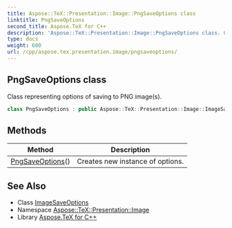 ```yaml
---
title: Aspose::TeX::Presentation::Image::PngSaveOptions class
linktitle: PngSaveOptions
second_title: Aspose.TeX for C++
description: 'Aspose::TeX::Presentation::Image::PngSaveOptions class. Class representing options of saving to PNG image(s) in C++.'
type: docs
weight: 600
url: /cpp/aspose.tex.presentation.image/pngsaveoptions/
---
```

## PngSaveOptions class


Class representing options of saving to PNG image(s).

```cpp
class PngSaveOptions : public Aspose::TeX::Presentation::Image::ImageSaveOptions
```

## Methods

| Method | Description |
| --- | --- |
| [PngSaveOptions](./pngsaveoptions/)() | Creates new instance of options. |
## See Also

* Class [ImageSaveOptions](../imagesaveoptions/)
* Namespace [Aspose::TeX::Presentation::Image](../)
* Library [Aspose.TeX for C++](../../)
